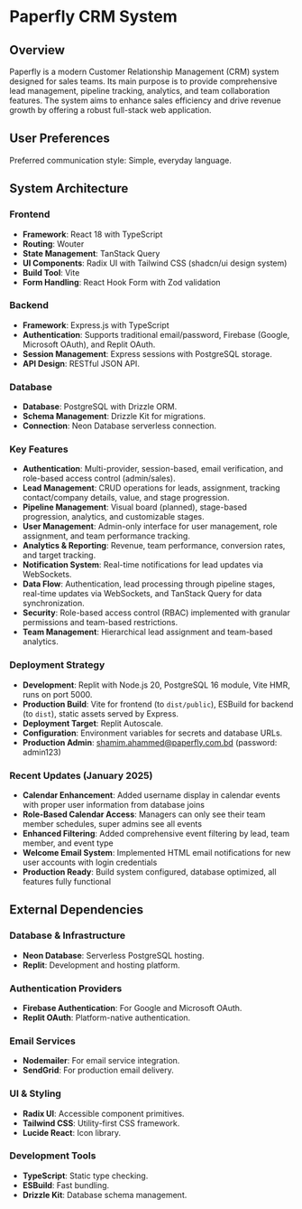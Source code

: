 # Paperfly CRM System

## Overview
Paperfly is a modern Customer Relationship Management (CRM) system designed for sales teams. Its main purpose is to provide comprehensive lead management, pipeline tracking, analytics, and team collaboration features. The system aims to enhance sales efficiency and drive revenue growth by offering a robust full-stack web application.

## User Preferences
Preferred communication style: Simple, everyday language.

## System Architecture

### Frontend
- **Framework**: React 18 with TypeScript
- **Routing**: Wouter
- **State Management**: TanStack Query
- **UI Components**: Radix UI with Tailwind CSS (shadcn/ui design system)
- **Build Tool**: Vite
- **Form Handling**: React Hook Form with Zod validation

### Backend
- **Framework**: Express.js with TypeScript
- **Authentication**: Supports traditional email/password, Firebase (Google, Microsoft OAuth), and Replit OAuth.
- **Session Management**: Express sessions with PostgreSQL storage.
- **API Design**: RESTful JSON API.

### Database
- **Database**: PostgreSQL with Drizzle ORM.
- **Schema Management**: Drizzle Kit for migrations.
- **Connection**: Neon Database serverless connection.

### Key Features
- **Authentication**: Multi-provider, session-based, email verification, and role-based access control (admin/sales).
- **Lead Management**: CRUD operations for leads, assignment, tracking contact/company details, value, and stage progression.
- **Pipeline Management**: Visual board (planned), stage-based progression, analytics, and customizable stages.
- **User Management**: Admin-only interface for user management, role assignment, and team performance tracking.
- **Analytics & Reporting**: Revenue, team performance, conversion rates, and target tracking.
- **Notification System**: Real-time notifications for lead updates via WebSockets.
- **Data Flow**: Authentication, lead processing through pipeline stages, real-time updates via WebSockets, and TanStack Query for data synchronization.
- **Security**: Role-based access control (RBAC) implemented with granular permissions and team-based restrictions.
- **Team Management**: Hierarchical lead assignment and team-based analytics.

### Deployment Strategy
- **Development**: Replit with Node.js 20, PostgreSQL 16 module, Vite HMR, runs on port 5000.
- **Production Build**: Vite for frontend (to `dist/public`), ESBuild for backend (to `dist`), static assets served by Express.
- **Deployment Target**: Replit Autoscale.
- **Configuration**: Environment variables for secrets and database URLs.
- **Production Admin**: shamim.ahammed@paperfly.com.bd (password: admin123)

### Recent Updates (January 2025)
- **Calendar Enhancement**: Added username display in calendar events with proper user information from database joins
- **Role-Based Calendar Access**: Managers can only see their team member schedules, super admins see all events
- **Enhanced Filtering**: Added comprehensive event filtering by lead, team member, and event type
- **Welcome Email System**: Implemented HTML email notifications for new user accounts with login credentials
- **Production Ready**: Build system configured, database optimized, all features fully functional

## External Dependencies

### Database & Infrastructure
- **Neon Database**: Serverless PostgreSQL hosting.
- **Replit**: Development and hosting platform.

### Authentication Providers
- **Firebase Authentication**: For Google and Microsoft OAuth.
- **Replit OAuth**: Platform-native authentication.

### Email Services
- **Nodemailer**: For email service integration.
- **SendGrid**: For production email delivery.

### UI & Styling
- **Radix UI**: Accessible component primitives.
- **Tailwind CSS**: Utility-first CSS framework.
- **Lucide React**: Icon library.

### Development Tools
- **TypeScript**: Static type checking.
- **ESBuild**: Fast bundling.
- **Drizzle Kit**: Database schema management.